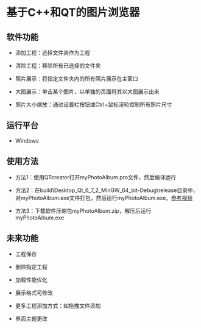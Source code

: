 # 基于C++和QT的图片浏览器

## 软件功能

- 添加工程：选择文件夹作为工程

- 清除工程：移除所有已选择的文件夹

- 照片展示：将指定文件夹内的所有照片展示在主窗口

- 大图展示：单击某个图片，以单独的页面将其以大图展示出来

- 照片大小缩放：通过设置栏按钮或Ctrl+鼠标滚轮控制所有照片尺寸

## 运行平台

- Windows

## 使用方法

- 方法1：使用QTcreator打开myPhotoAlbum.pro文件，然后编译运行

- 方法2：在build\Desktop_Qt_6_7_2_MinGW_64_bit-Debug\release目录中，对myPhotoAlbum.exe文件打包，然后运行myPhotoAlbum.exe。[参考视频](https://www.bilibili.com/video/BV1oN4y1d7mv/?share_source=copy_web&vd_source=0d41fbd9fabbe27397823e8ceaa6bb84)

- 方法3：下载软件压缩包myPhotoAlbum.zip，解压后运行myPhotoAlbum.exe

## 未来功能

- 工程保存

- 删除指定工程

- 加载性能优化

- 展示格式可修改

- 更多工程添加方式：如拖拽文件添加

- 界面主题更改